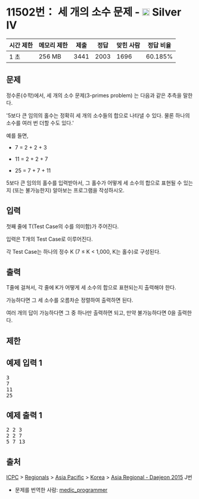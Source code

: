 # 11502번： 세 개의 소수 문제 - <img src="https://static.solved.ac/tier_small/7.svg" style="height:20px" /> Silver IV



| 시간 제한 | 메모리 제한 | 제출 | 정답 | 맞힌 사람 | 정답 비율 |
| --- | --- | --- | --- | --- | --- |
| 1 초 | 256 MB | 3441 | 2003 | 1696 | 60.185% |
## 문제

정수론(수학)에서, 세 개의 소수 문제(3-primes problem) 는 다음과 같은 추측을 말한다.

'5보다 큰 임의의 홀수는 정확히 세 개의 소수들의 합으로 나타낼 수 있다. 물론 하나의 소수를 여러 번 더할 수도 있다.'

예를 들면,

- 7 = 2 + 2 + 3

- 11 = 2 + 2 + 7

- 25 = 7 + 7 + 11

5보다 큰 임의의 홀수를 입력받아서, 그 홀수가 어떻게 세 소수의 합으로 표현될 수 있는지 (또는 불가능한지) 알아보는 프로그램을 작성하시오.

## 입력

첫째 줄에 T(Test Case의 수를 의미함)가 주어진다.

입력은 T개의 Test Case로 이루어진다.

각 Test Case는 하나의 정수 K (7 ≤ K < 1,000, K는 홀수)로 구성된다.

## 출력

T줄에 걸쳐서, 각 줄에 K가 어떻게 세 소수의 합으로 표현되는지 출력해야 한다.

가능하다면 그 세 소수를 오름차순 정렬하여 출력하면 된다.

여러 개의 답이 가능하다면 그 중 하나만 출력하면 되고, 만약 불가능하다면 0을 출력한다.

## 제한

## 예제 입력 1

<pre>3
7
11
25
</pre>
## 예제 출력 1

<pre>2 2 3
2 2 7
5 7 13
</pre>
## 출처

[ICPC](/category/1) > [Regionals](/category/7) > [Asia Pacific](/category/42) > [Korea](/category/211) > [Asia Regional - Daejeon 2015](/category/detail/1413) J번

- 문제를 번역한 사람: [medic_programmer](/user/medic_programmer)